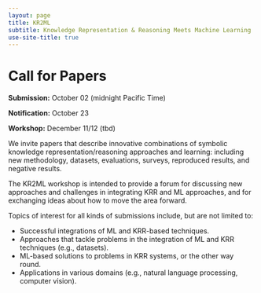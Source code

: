 ```yaml
---
layout: page
title: KR2ML
subtitle: Knowledge Representation & Reasoning Meets Machine Learning
use-site-title: true
---
```


# Call for Papers

**Submission:** October 02 (midnight Pacific Time) 

**Notification:** October 23 

**Workshop:** December 11/12 (tbd)

We invite papers that describe innovative combinations of symbolic knowledge representation/reasoning approaches and learning: including new methodology, datasets, evaluations, surveys, reproduced results, and negative results.

The KR2ML workshop is intended to provide a forum for discussing new approaches and challenges in integrating KRR and ML approaches, and for exchanging ideas about how to move the area forward. 

Topics of interest for all kinds of submissions include, but are not limited to:
- Successful integrations of ML and KRR-based techniques.
- Approaches that tackle problems in the integration of ML and KRR techniques (e.g., datasets).
- ML-based solutions to problems in KRR systems, or the other way round.
- Applications in various domains (e.g., natural language processing, computer vision).

<!--## Important Dates 

{% include dates.md %}<!--

## Submission Requirements

Submissions to KR2ML 2020 are limited to 4 pages of content, but may contain an unlimited number of pages for references and appendices. The latter may not necessarily be read by the reviewers. We request and recommend that authors rely on the supplementary material only to include minor details (e.g., hyperparameter settings, reproducibility information, etc.) that do not fit in the 4 pages. The submission process is double-blind.

All submissions must be formatted with LaTeX using the [NeurIPS paper format](https://nips.cc/Conferences/2020/PaperInformation/StyleFiles) 

All accepted papers will be presented in a virtual poster session, and some will be selected for oral presentation. We welcome articles currently under review or papers planned for publication elsewhere. Accepted papers will be published on the KR2ML homepage, but are to be considered non-archival. 

Submission Link: tbd

Please email any enquiries to [kr2ml.ws@gmail.com](mailto:kr2ml.ws@gmail.com)


